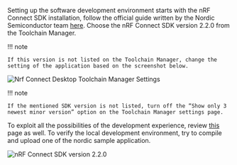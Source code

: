 Setting up the software development environment starts with the nRF Connect SDK installation, follow the official guide written by the Nordic Semiconductor team [here](https://developer.nordicsemi.com/nRF_Connect_SDK/doc/latest/nrf/getting_started/assistant.html).
Choose the nRF Connect SDK version 2.2.0 from the Toolchain Manager.

<!-- TODO: update the nordic links, as they will migrate to docs.nordicsemi.com -->

!!! note

    If this version is not listed on the Toolchain Manager, change the setting of the application based on the screenshot below.

![Nrf Connect Desktop Toolchain Manager Settings](./resources/nrf_toolchain_mgr_settings.png)

!!! note

    If the mentioned SDK version is not listed, turn off the “Show only 3 newest minor version” option on the Toolchain Manager settings page.

To exploit all the possibilities of the development experience, review [this](https://developer.nordicsemi.com/nRF_Connect_SDK/doc/latest/nrf/getting_started.html) page as well.
To verify the local development environment, try to compile and upload one of the nordic sample application.

![nRF Connect SDK version 2.2.0](./resources/nrf_toolchain_mgr_sdk_version_2_2.png)